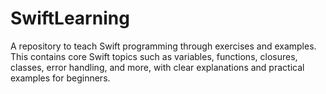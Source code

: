 # SwiftLearning
A repository to teach Swift programming through exercises and examples. This contains core Swift topics such as variables, functions, closures, classes, error handling, and more, with clear explanations and practical examples for beginners.
